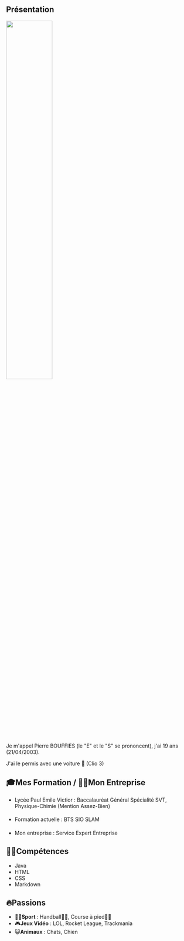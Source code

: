 ## Présentation
<img src="https://i.imgur.com/tRqTIdl.gif" width="50%"/>

Je m'appel Pierre BOUFFIES (le "E" et le "S" se prononcent), j'ai 19 ans (21/04/2003).

J'ai le permis avec une voiture 🚗 (Clio 3)
## 🎓Mes Formation / 👨‍⚖️Mon Entreprise
- Lycée Paul Emile Victior : Baccalauréat Général Spécialité SVT, Physique-Chimie (Mention Assez-Bien)
####
- Formation actuelle : BTS SIO SLAM
####
- Mon entreprise : Service Expert Entreprise
## 👨‍💻Compétences
- Java
- HTML
- CSS
- Markdown

## 🔥Passions
- 🚴‍♂️**Sport** : Handball🤾‍♀️, Course à pied🏃‍♂️
- 🎮**Jeux Vidéo** : LOL, Rocket League, Trackmania
- 😺**Animaux** : Chats, Chien

